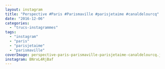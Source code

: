 ```yaml
---
layout: instagram
title: "Perspective #Paris #Parismaville #parisjetaime #canaldelourcq"
date: "2016-12-06"
categories: 
  - "trucs-instagrammes"
tags: 
  - "instagram"
  - "paris"
  - "parisjetaime"
  - "parismaville"
coverImage: perspective-paris-parismaville-parisjetaime-canaldelourcq.jpg
instagram: BNrxL4RjBaf
---
```

